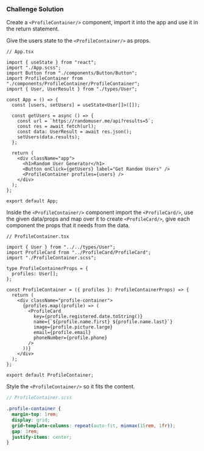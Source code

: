 ### Challenge Solution

Create a `<ProfileContainer/>` component, import it into the app and use it in the return statement.

Give the users state to the `<ProfileContainer/>` as props.

```tsx
// App.tsx

import { useState } from "react";
import "./App.scss";
import Button from "./components/Button/Button";
import ProfileContainer from "./components/ProfileContainer/ProfileContainer";
import { User, UserResult } from "./types/User";

const App = () => {
  const [users, setUsers] = useState<User[]>([]);

  const getUsers = async () => {
    const url = `https://randomuser.me/api?results=5`;
    const res = await fetch(url);
    const data: UserResult = await res.json();
    setUsers(data.results);
  };

  return (
    <div className="app">
      <h1>Random User Generator</h1>
      <Button onClick={getUsers} label="Get Random Users" />
      <ProfileContainer profiles={users} />
    </div>
  );
};

export default App;
```

Inside the `<ProfileContainer/>` component import the `<ProfileCard/>`, use the given data/props and map over it to create `<ProfileCard/>`, give each component the props that it needs from the data.

```tsx
// ProfileContainer.tsx

import { User } from "../../types/User";
import ProfileCard from "../ProfileCard/ProfileCard";
import "./ProfileContainer.scss";

type ProfileContainerProps = {
  profiles: User[];
};

const ProfileContainer = ({ profiles }: ProfileContainerProps) => {
  return (
    <div className="profile-container">
      {profiles.map((profile) => (
        <ProfileCard
          key={profile.registered.date.toString()}
          name={`${profile.name.first} ${profile.name.last}`}
          image={profile.picture.large}
          email={profile.email}
          phoneNumber={profile.phone}
        />
      ))}
    </div>
  );
};

export default ProfileContainer;
```

Style the `<ProfileContainer/>` so it fits the content.

```scss
// ProfileContainer.scss

.profile-container {
  margin-top: 1rem;
  display: grid;
  grid-template-columns: repeat(auto-fit, minmax(15rem, 1fr));
  gap: 1rem;
  justify-items: center;
}
```
